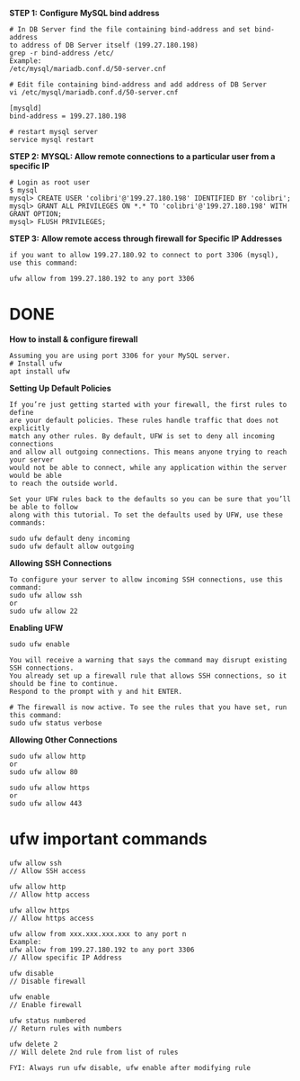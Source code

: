 **STEP 1:**
**Configure MySQL bind address**
```
# In DB Server find the file containing bind-address and set bind-address 
to address of DB Server itself (199.27.180.198)
grep -r bind-address /etc/
Example:
/etc/mysql/mariadb.conf.d/50-server.cnf

# Edit file containing bind-address and add address of DB Server
vi /etc/mysql/mariadb.conf.d/50-server.cnf

[mysqld]
bind-address = 199.27.180.198

# restart mysql server
service mysql restart
```

**STEP 2:**
**MYSQL: Allow remote connections to a particular user from a specific IP**
```
# Login as root user
$ mysql
mysql> CREATE USER 'colibri'@'199.27.180.198' IDENTIFIED BY 'colibri';
mysql> GRANT ALL PRIVILEGES ON *.* TO 'colibri'@'199.27.180.198' WITH GRANT OPTION;
mysql> FLUSH PRIVILEGES;
```

**STEP 3:**
**Allow remote access through firewall for Specific IP Addresses**
```
if you want to allow 199.27.180.92 to connect to port 3306 (mysql), use this command:

ufw allow from 199.27.180.192 to any port 3306
```

# DONE

**How to install & configure firewall**
```
Assuming you are using port 3306 for your MySQL server.
# Install ufw
apt install ufw
```

**Setting Up Default Policies**
```
If you’re just getting started with your firewall, the first rules to define 
are your default policies. These rules handle traffic that does not explicitly 
match any other rules. By default, UFW is set to deny all incoming connections 
and allow all outgoing connections. This means anyone trying to reach your server 
would not be able to connect, while any application within the server would be able 
to reach the outside world.

Set your UFW rules back to the defaults so you can be sure that you’ll be able to follow 
along with this tutorial. To set the defaults used by UFW, use these commands:

sudo ufw default deny incoming
sudo ufw default allow outgoing
```

**Allowing SSH Connections**
```
To configure your server to allow incoming SSH connections, use this command:
sudo ufw allow ssh
or
sudo ufw allow 22
```

**Enabling UFW**
```
sudo ufw enable

You will receive a warning that says the command may disrupt existing SSH connections. 
You already set up a firewall rule that allows SSH connections, so it should be fine to continue. 
Respond to the prompt with y and hit ENTER.

# The firewall is now active. To see the rules that you have set, run this command:
sudo ufw status verbose
```

**Allowing Other Connections**
```
sudo ufw allow http
or
sudo ufw allow 80

sudo ufw allow https
or
sudo ufw allow 443
```

# ufw important commands

```
ufw allow ssh
// Allow SSH access

ufw allow http
// Allow http access

ufw allow https
// Allow https access

ufw allow from xxx.xxx.xxx.xxx to any port n
Example:
ufw allow from 199.27.180.192 to any port 3306
// Allow specific IP Address 

ufw disable
// Disable firewall

ufw enable
// Enable firewall

ufw status numbered
// Return rules with numbers

ufw delete 2
// Will delete 2nd rule from list of rules

FYI: Always run ufw disable, ufw enable after modifying rule
```

